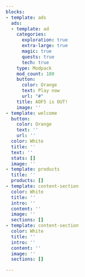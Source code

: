 ```yaml
---
blocks:
- template: ads
  ads:
  - template: ad
    categories:
      exploration: true
      extra-large: true
      magic: true
      quests: true
      tech: true
    type: Modpack
    mod_count: 180
    button:
      color: Orange
      text: Play now
      url: "#"
    title: AOF5 is OUT!
    image: ''
- template: welcome
  button:
    color: Orange
    text: ''
    url: ''
  color: White
  title: ''
  text: ''
  stats: []
  image: ''
- template: products
  title: ''
  products: []
- template: content-section
  color: White
  title: ''
  intro: ''
  content: ''
  image: ''
  sections: []
- template: content-section
  color: White
  title: ''
  intro: ''
  content: ''
  image: ''
  sections: []

---
```

